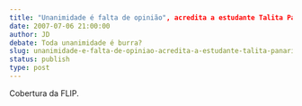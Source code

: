 ```yaml
---
title: "Unanimidade é falta de opinião", acredita a estudante Talita Panario
date: 2007-07-06 21:00:00
author: JD
debate: Toda unanimidade é burra?
slug: unanimidade-e-falta-de-opiniao-acredita-a-estudante-talita-panario
status: publish 
type: post
---
```


  
Cobertura da FLIP.
